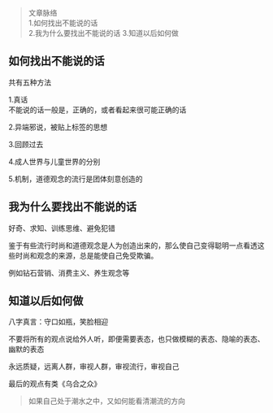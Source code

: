 >文章脉络  
>1.如何找出不能说的话  
>2.我为什么要找出不能说的话
>3.知道以后如何做


## 如何找出不能说的话

共有五种方法

1.真话  
不能说的话一般是，正确的，或者看起来很可能正确的话

2.异端邪说，被贴上标签的思想

3.回顾过去

4.成人世界与儿童世界的分别

5.机制，道德观念的流行是团体刻意创造的


## 我为什么要找出不能说的话

好奇、求知、训练思维、避免犯错  

鉴于有些流行时尚和道德观念是人为创造出来的，那么使自己变得聪明一点看透这些时尚和观念的来源，总是能使自己免受欺骗。  

例如钻石营销、消费主义、养生观念等

## 知道以后如何做

八字真言：守口如瓶，笑脸相迎

不要将所有的观点说给外人听，即便需要表态，也只做模糊的表态、隐喻的表态、幽默的表态

永远质疑，远离人群，审视人群，审视流行，审视自己  

最后的观点有类《乌合之众》

>如果自己处于潮水之中，又如何能看清潮流的方向

